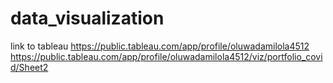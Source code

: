 # data_visualization

link to tableau
https://public.tableau.com/app/profile/oluwadamilola4512
https://public.tableau.com/app/profile/oluwadamilola4512/viz/portfolio_covid/Sheet2
